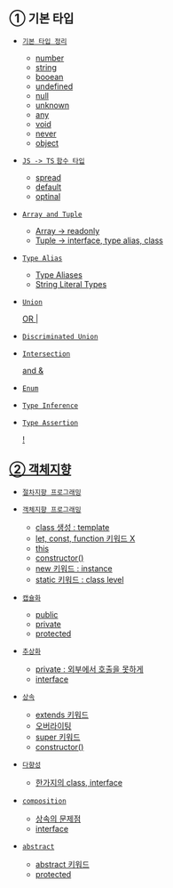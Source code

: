 
## ① 기본 타입</a>

- <a href="./1-TYPES/1-1-basic.ts"> `기본 타입 정리`

  - number
  - string
  - booean
  - undefined
  - null
  - unknown
  - any
  - void
  - never
  - object

- <a href="./1-TYPES/1-2-function.ts"> `JS -> TS` `함수 타입`

  - spread
  - default
  - optinal

- <a href="./1-TYPES/1-3-array.ts"> `Array and Tuple`
  
  - Array -> readonly
  - Tuple -> interface, type alias, class

- <a href="./1-TYPES/1-4-alias.ts"> `Type Alias`
  
  - Type Aliases
  - String Literal Types

- <a href="./1-TYPES/1-5-union.ts"> `Union`
  
  OR |

- <a href="./1-TYPES/1-6-discriminated.ts"> `Discriminated Union`
  
- <a href="./1-TYPES/1-7-intersection.ts"> `Intersection`
  
   and &

- <a href="./1-TYPES/1-8-enum.ts"> `Enum`

- <a href="./1-TYPES/1-9-inference.ts"> `Type Inference`

- <a href="./1-TYPES/1-10-assertion.ts"> `Type Assertion`
  
  !

## ② 객체지향</a>

- <a href="./3-OOP/3-1-without-oop.ts"> `절차지향 프로그래밍`

- <a href="./3-OOP/3-2-class.ts"> `객체지향 프로그래밍`

  - class 생성 : template
  - let, const, function 키워드 X
  - this
  - constructor()
  - new 키워드 : instance
  - static 키워드 : class level

- <a href="./3-OOP/3-3-encapsulation.ts"> `캡슐화`

  - public
  - private
  - protected

- <a href="./3-OOP/3-4-abstraction.ts"> `추상화`

  - private : 외부에서 호출을 못하게
  - interface

- <a href="./3-OOP/3-5-inheritance.ts"> `상속`

  - extends 키워드
  - 오버라이팅
  - super 키워드
  - constructor()

- <a href="./3-OOP/3-6-polymorphism.ts"> `다향성`

  - 한가지의 class, interface

- <a href="./3-OOP/3-7-composition.ts"> `composition`

  - 상속의 문제점
  - interface

- <a href="./3-OOP/3-8-abstract.ts"> `abstract`

  - abstract 키워드
  - protected

